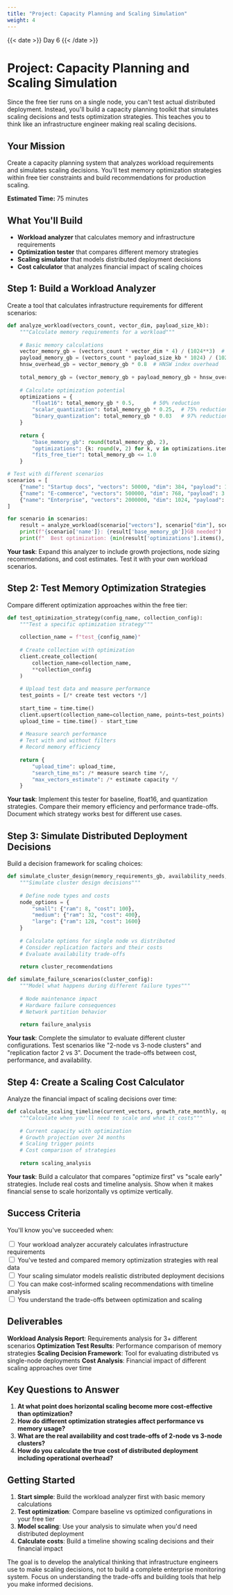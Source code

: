 ```yaml
---
title: "Project: Capacity Planning and Scaling Simulation"
weight: 4
---
```


{{< date >}} Day 6 {{< /date >}}

# Project: Capacity Planning and Scaling Simulation

Since the free tier runs on a single node, you can't test actual distributed deployment. Instead, you'll build a capacity planning toolkit that simulates scaling decisions and tests optimization strategies. This teaches you to think like an infrastructure engineer making real scaling decisions.

## Your Mission

Create a capacity planning system that analyzes workload requirements and simulates scaling decisions. You'll test memory optimization strategies within free tier constraints and build recommendations for production scaling.

**Estimated Time:** 75 minutes

## What You'll Build

- **Workload analyzer** that calculates memory and infrastructure requirements
- **Optimization tester** that compares different memory strategies
- **Scaling simulator** that models distributed deployment decisions
- **Cost calculator** that analyzes financial impact of scaling choices

## Step 1: Build a Workload Analyzer

Create a tool that calculates infrastructure requirements for different scenarios:

```python
def analyze_workload(vectors_count, vector_dim, payload_size_kb):
    """Calculate memory requirements for a workload"""
    
    # Basic memory calculations
    vector_memory_gb = (vectors_count * vector_dim * 4) / (1024**3)  # float32
    payload_memory_gb = (vectors_count * payload_size_kb * 1024) / (1024**3)
    hnsw_overhead_gb = vector_memory_gb * 0.8  # HNSW index overhead
    
    total_memory_gb = (vector_memory_gb + payload_memory_gb + hnsw_overhead_gb) * 1.3  # 30% headroom
    
    # Calculate optimization potential
    optimizations = {
        "float16": total_memory_gb * 0.5,      # 50% reduction
        "scalar_quantization": total_memory_gb * 0.25,  # 75% reduction
        "binary_quantization": total_memory_gb * 0.03   # 97% reduction
    }
    
    return {
        "base_memory_gb": round(total_memory_gb, 2),
        "optimizations": {k: round(v, 2) for k, v in optimizations.items()},
        "fits_free_tier": total_memory_gb <= 1.0
    }

# Test with different scenarios
scenarios = [
    {"name": "Startup docs", "vectors": 50000, "dim": 384, "payload": 1.5},
    {"name": "E-commerce", "vectors": 500000, "dim": 768, "payload": 3.0},
    {"name": "Enterprise", "vectors": 2000000, "dim": 1024, "payload": 5.0}
]

for scenario in scenarios:
    result = analyze_workload(scenario["vectors"], scenario["dim"], scenario["payload"])
    print(f"{scenario['name']}: {result['base_memory_gb']}GB needed")
    print(f"  Best optimization: {min(result['optimizations'].items(), key=lambda x: x[1])}")
```

**Your task**: Expand this analyzer to include growth projections, node sizing recommendations, and cost estimates. Test it with your own workload scenarios.

## Step 2: Test Memory Optimization Strategies

Compare different optimization approaches within the free tier:

```python
def test_optimization_strategy(config_name, collection_config):
    """Test a specific optimization strategy"""
    
    collection_name = f"test_{config_name}"
    
    # Create collection with optimization
    client.create_collection(
        collection_name=collection_name,
        **collection_config
    )
    
    # Upload test data and measure performance
    test_points = [/* create test vectors */]
    
    start_time = time.time()
    client.upsert(collection_name=collection_name, points=test_points)
    upload_time = time.time() - start_time
    
    # Measure search performance
    # Test with and without filters
    # Record memory efficiency
    
    return {
        "upload_time": upload_time,
        "search_time_ms": /* measure search time */,
        "max_vectors_estimate": /* estimate capacity */
    }
```

**Your task**: Implement this tester for baseline, float16, and quantization strategies. Compare their memory efficiency and performance trade-offs. Document which strategy works best for different use cases.

## Step 3: Simulate Distributed Deployment Decisions

Build a decision framework for scaling choices:

```python
def simulate_cluster_design(memory_requirements_gb, availability_needs, budget_limit):
    """Simulate cluster design decisions"""
    
    # Define node types and costs
    node_options = {
        "small": {"ram": 8, "cost": 100},
        "medium": {"ram": 32, "cost": 400}, 
        "large": {"ram": 128, "cost": 1600}
    }
    
    # Calculate options for single node vs distributed
    # Consider replication factors and their costs
    # Evaluate availability trade-offs
    
    return cluster_recommendations

def simulate_failure_scenarios(cluster_config):
    """Model what happens during different failure types"""
    
    # Node maintenance impact
    # Hardware failure consequences  
    # Network partition behavior
    
    return failure_analysis
```

**Your task**: Complete the simulator to evaluate different cluster configurations. Test scenarios like "2-node vs 3-node clusters" and "replication factor 2 vs 3". Document the trade-offs between cost, performance, and availability.

## Step 4: Create a Scaling Cost Calculator

Analyze the financial impact of scaling decisions over time:

```python
def calculate_scaling_timeline(current_vectors, growth_rate_monthly, optimization_factor):
    """Calculate when you'll need to scale and what it costs"""
    
    # Current capacity with optimization
    # Growth projection over 24 months  
    # Scaling trigger points
    # Cost comparison of strategies
    
    return scaling_analysis
```

**Your task**: Build a calculator that compares "optimize first" vs "scale early" strategies. Include real costs and timeline analysis. Show when it makes financial sense to scale horizontally vs optimize vertically.

## Success Criteria

You'll know you've succeeded when:

<input type="checkbox"> Your workload analyzer accurately calculates infrastructure requirements  
<input type="checkbox"> You've tested and compared memory optimization strategies with real data  
<input type="checkbox"> Your scaling simulator models realistic distributed deployment decisions  
<input type="checkbox"> You can make cost-informed scaling recommendations with timeline analysis  
<input type="checkbox"> You understand the trade-offs between optimization and scaling

## Deliverables

**Workload Analysis Report**: Requirements analysis for 3+ different scenarios
**Optimization Test Results**: Performance comparison of memory strategies
**Scaling Decision Framework**: Tool for evaluating distributed vs single-node deployments
**Cost Analysis**: Financial impact of different scaling approaches over time

## Key Questions to Answer

1. **At what point does horizontal scaling become more cost-effective than optimization?**
2. **How do different optimization strategies affect performance vs memory usage?**
3. **What are the real availability and cost trade-offs of 2-node vs 3-node clusters?**
4. **How do you calculate the true cost of distributed deployment including operational overhead?**

## Getting Started

1. **Start simple**: Build the workload analyzer first with basic memory calculations
2. **Test optimization**: Compare baseline vs optimized configurations in your free tier
3. **Model scaling**: Use your analysis to simulate when you'd need distributed deployment
4. **Calculate costs**: Build a timeline showing scaling decisions and their financial impact

The goal is to develop the analytical thinking that infrastructure engineers use to make scaling decisions, not to build a complete enterprise monitoring system. Focus on understanding the trade-offs and building tools that help you make informed decisions. 